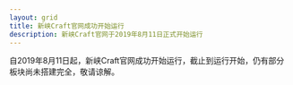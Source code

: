 ```yaml
---
layout: grid
title: 新峡Craft官网成功开始运行
description: 新峡Craft官网于2019年8月11日正式开始运行
---
```

自2019年8月11日起，新峡Craft官网成功开始运行，截止到运行开始，仍有部分板块尚未搭建完全，敬请谅解。